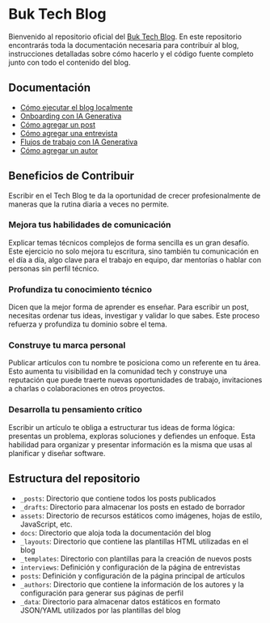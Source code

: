 # Buk Tech Blog

Bienvenido al repositorio oficial del [Buk Tech Blog](https://buk.engineering/). En este repositorio encontrarás toda la documentación necesaria para contribuir al blog, instrucciones detalladas sobre cómo hacerlo y el código fuente completo junto con todo el contenido del blog.

## Documentación

- [Cómo ejecutar el blog localmente](docs/como-ejecutar-el-blog-localmente.md)
- [Onboarding con IA Generativa](docs/flujos-de-trabajo-con-ia-generativa.md#onboarding)
- [Cómo agregar un post](docs/como-agregar-un-post.md)
- [Cómo agregar una entrevista](docs/como-agregar-una-entrevista.md)
- [Flujos de trabajo con IA Generativa](docs/flujos-de-trabajo-con-ia-generativa.md)
- [Cómo agregar un autor](docs/como-agregar-un-author.md)

## Beneficios de Contribuir

Escribir en el Tech Blog te da la oportunidad de crecer profesionalmente de maneras que la rutina diaria a veces no permite.

### Mejora tus habilidades de comunicación

Explicar temas técnicos complejos de forma sencilla es un gran desafío. Este ejercicio no solo mejora tu escritura, sino también tu comunicación en el día a día, algo clave para el trabajo en equipo, dar mentorías o hablar con personas sin perfil técnico.

### Profundiza tu conocimiento técnico

Dicen que la mejor forma de aprender es enseñar. Para escribir un post, necesitas ordenar tus ideas, investigar y validar lo que sabes. Este proceso refuerza y profundiza tu dominio sobre el tema.

### Construye tu marca personal

Publicar artículos con tu nombre te posiciona como un referente en tu área. Esto aumenta tu visibilidad en la comunidad tech y construye una reputación que puede traerte nuevas oportunidades de trabajo, invitaciones a charlas o colaboraciones en otros proyectos.

### Desarrolla tu pensamiento crítico

Escribir un artículo te obliga a estructurar tus ideas de forma lógica: presentas un problema, exploras soluciones y defiendes un enfoque. Esta habilidad para organizar y presentar información es la misma que usas al planificar y diseñar software.

## Estructura del repositorio

- `_posts`: Directorio que contiene todos los posts publicados
- `_drafts`: Directorio para almacenar los posts en estado de borrador
- `assets`: Directorio de recursos estáticos como imágenes, hojas de estilo, JavaScript, etc.
- `docs`: Directorio que aloja toda la documentación del blog
- `_layouts`: Directorio que contiene las plantillas HTML utilizadas en el blog
- `_templates`: Directorio con plantillas para la creación de nuevos posts
- `interviews`: Definición y configuración de la página de entrevistas
- `posts`: Definición y configuración de la página principal de artículos
- `_authors`: Directorio que contiene la información de los autores y la configuración para generar sus páginas de perfil
- `_data`: Directorio para almacenar datos estáticos en formato JSON/YAML utilizados por las plantillas del blog
